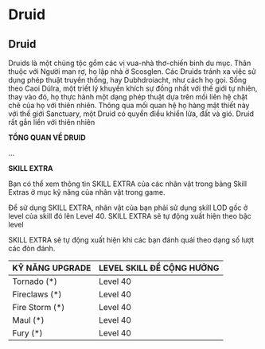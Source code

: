 # Druid

## Druid



Druids là một chủng tộc gồm các vị vua-nhà thơ-chiến binh du mục. Thân thuộc với Người man rợ, họ lập nhà ở Scosglen. Các Druids tránh xa việc sử dụng phép thuật truyền thống, hay Dubhdroiacht, như cách họ gọi. Sống theo Caoi Dúlra, một triết lý khuyến khích sự đồng nhất với thế giới tự nhiên, thay vào đó, họ thực hành một dạng phép thuật dựa trên mối liên hệ chặt chẽ của họ với thiên nhiên. Thông qua mối quan hệ họ hàng mật thiết này với thế giới Sanctuary, một Druid có quyền điều khiển lửa, đất và gió. Druid rất gắn liền với thiên nhiên

**TỔNG QUAN VỀ DRUID**

…

**SKILL EXTRA**

Bạn có thể xem thông tin SKILL EXTRA của các nhân vật trong bảng Skill Extras ở mục kỹ năng của nhân vật trong game.

Để sử dụng SKILL EXTRA, nhân vật của bạn phải sử dụng skill LOD gốc ở level của skill đó lên Level 40. SKILL EXTRA sẽ tự động xuất hiện theo bậc level

SKILL EXTRA sẽ tự động xuất hiện khi các bạn đánh quái theo dạng số lượt các đòn đánh.

| KỸ NĂNG UPGRADE | LEVEL SKILL ĐỂ CỘNG HƯỞNG |
| --------------- | ------------------------- |
| Tornado (\*)    | Level 40                  |
| Fireclaws (\*)  | Level 40                  |
| Fire Storm (\*) | Level 40                  |
| Maul (\*)       | Level 40                  |
| Fury (\*)       | Level 40                  |
